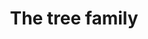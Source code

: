 ---
pid: FS21
title: The tree family
location_transcription: Philadelphia
zipcode: NJ08002
outside_phl: Cherry Hill NJ
neighborhood: 
age: '9'
age_range: 6-13
instagram: 
image_file_name: FS_21.jpg
proposal_transcription: 
topic: Environment,Family
topic_summary: 0, 0
type: Tree
keywords_other: 
credit: Melissa
image_labels: 7 Trees of different sizes
twitter: 
facebook: 
permalink: "/monuments/fs21/"
layout: item-page
---